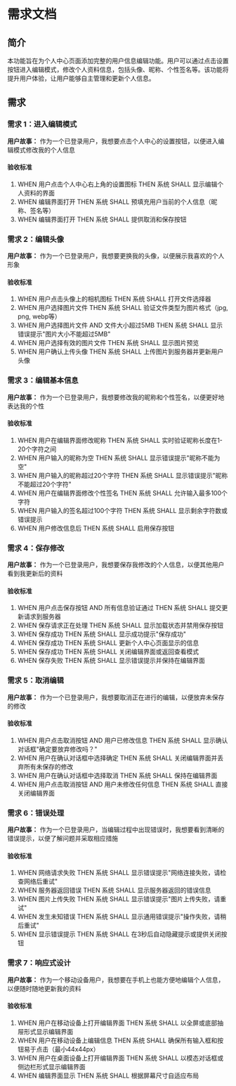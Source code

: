 # 需求文档

## 简介

本功能旨在为个人中心页面添加完整的用户信息编辑功能。用户可以通过点击设置按钮进入编辑模式，修改个人资料信息，包括头像、昵称、个性签名等。该功能将提升用户体验，让用户能够自主管理和更新个人信息。

## 需求

### 需求 1：进入编辑模式

**用户故事：** 作为一个已登录用户，我想要点击个人中心的设置按钮，以便进入编辑模式修改我的个人信息

#### 验收标准

1. WHEN 用户点击个人中心右上角的设置图标 THEN 系统 SHALL 显示编辑个人资料的界面
2. WHEN 编辑界面打开 THEN 系统 SHALL 预填充用户当前的个人信息（昵称、签名等）
3. WHEN 编辑界面打开 THEN 系统 SHALL 提供取消和保存按钮

### 需求 2：编辑头像

**用户故事：** 作为一个已登录用户，我想要更换我的头像，以便展示我喜欢的个人形象

#### 验收标准

1. WHEN 用户点击头像上的相机图标 THEN 系统 SHALL 打开文件选择器
2. WHEN 用户选择图片文件 THEN 系统 SHALL 验证文件类型为图片格式（jpg, png, webp等）
3. WHEN 用户选择图片文件 AND 文件大小超过5MB THEN 系统 SHALL 显示错误提示"图片大小不能超过5MB"
4. WHEN 用户选择有效的图片文件 THEN 系统 SHALL 显示图片预览
5. WHEN 用户确认上传头像 THEN 系统 SHALL 上传图片到服务器并更新用户头像

### 需求 3：编辑基本信息

**用户故事：** 作为一个已登录用户，我想要修改我的昵称和个性签名，以便更好地表达我的个性

#### 验收标准

1. WHEN 用户在编辑界面修改昵称 THEN 系统 SHALL 实时验证昵称长度在1-20个字符之间
2. WHEN 用户输入的昵称为空 THEN 系统 SHALL 显示错误提示"昵称不能为空"
3. WHEN 用户输入的昵称超过20个字符 THEN 系统 SHALL 显示错误提示"昵称不能超过20个字符"
4. WHEN 用户在编辑界面修改个性签名 THEN 系统 SHALL 允许输入最多100个字符
5. WHEN 用户输入的签名超过100个字符 THEN 系统 SHALL 显示剩余字符数或错误提示
6. WHEN 用户修改信息后 THEN 系统 SHALL 启用保存按钮

### 需求 4：保存修改

**用户故事：** 作为一个已登录用户，我想要保存我修改的个人信息，以便其他用户看到我更新后的资料

#### 验收标准

1. WHEN 用户点击保存按钮 AND 所有信息验证通过 THEN 系统 SHALL 提交更新请求到服务器
2. WHEN 保存请求正在处理 THEN 系统 SHALL 显示加载状态并禁用保存按钮
3. WHEN 保存成功 THEN 系统 SHALL 显示成功提示"保存成功"
4. WHEN 保存成功 THEN 系统 SHALL 更新个人中心页面显示的信息
5. WHEN 保存成功 THEN 系统 SHALL 关闭编辑界面或返回查看模式
6. WHEN 保存失败 THEN 系统 SHALL 显示错误提示并保持在编辑界面

### 需求 5：取消编辑

**用户故事：** 作为一个已登录用户，我想要取消正在进行的编辑，以便放弃未保存的修改

#### 验收标准

1. WHEN 用户点击取消按钮 AND 用户已修改信息 THEN 系统 SHALL 显示确认对话框"确定要放弃修改吗？"
2. WHEN 用户在确认对话框中选择确定 THEN 系统 SHALL 关闭编辑界面并丢弃所有未保存的修改
3. WHEN 用户在确认对话框中选择取消 THEN 系统 SHALL 保持在编辑界面
4. WHEN 用户点击取消按钮 AND 用户未修改任何信息 THEN 系统 SHALL 直接关闭编辑界面

### 需求 6：错误处理

**用户故事：** 作为一个已登录用户，当编辑过程中出现错误时，我想要看到清晰的错误提示，以便了解问题并采取相应措施

#### 验收标准

1. WHEN 网络请求失败 THEN 系统 SHALL 显示错误提示"网络连接失败，请检查网络后重试"
2. WHEN 服务器返回错误 THEN 系统 SHALL 显示服务器返回的错误信息
3. WHEN 图片上传失败 THEN 系统 SHALL 显示错误提示"图片上传失败，请重试"
4. WHEN 发生未知错误 THEN 系统 SHALL 显示通用错误提示"操作失败，请稍后重试"
5. WHEN 显示错误提示 THEN 系统 SHALL 在3秒后自动隐藏提示或提供关闭按钮

### 需求 7：响应式设计

**用户故事：** 作为一个移动设备用户，我想要在手机上也能方便地编辑个人信息，以便随时随地更新我的资料

#### 验收标准

1. WHEN 用户在移动设备上打开编辑界面 THEN 系统 SHALL 以全屏或底部抽屉形式显示编辑界面
2. WHEN 用户在移动设备上编辑信息 THEN 系统 SHALL 确保所有输入框和按钮易于点击（最小44x44px）
3. WHEN 用户在桌面设备上打开编辑界面 THEN 系统 SHALL 以模态对话框或侧边栏形式显示编辑界面
4. WHEN 编辑界面显示 THEN 系统 SHALL 根据屏幕尺寸自适应布局
